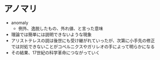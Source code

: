 # アノマリ

- anomaly
  - 例外、逸脱したもの、外れ値、と言った意味
- 理論では簡単には説明できないような現象
- アリストテレスの説は後世にも受け継がれていったが、次第に小手先の修正では対処できないことがコペルニクスやガリレオの手によって明らかになる
- その結果、17世紀の科学革命につながっていく
